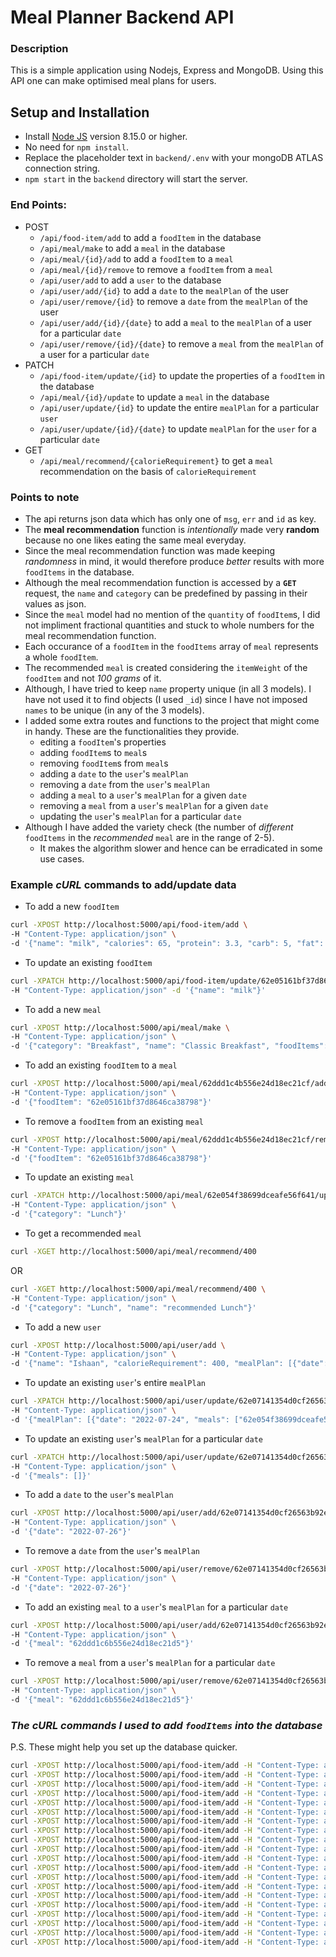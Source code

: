 # Meal Planner Backend API

### Description

This is a simple application using Nodejs, Express and MongoDB.
Using this API one can make optimised meal plans for users.

## Setup and Installation

* Install [Node JS](https://nodejs.org/en/download/) version 8.15.0 or higher.
* No need for `npm install`.
* Replace the placeholder text in `backend/.env` with your mongoDB ATLAS connection string.
* `npm start` in the `backend` directory will start the server.

### End Points:

* POST
    * `/api/food-item/add` to add a `foodItem` in the database
    * `/api/meal/make` to add a `meal` in the database
    * `/api/meal/{id}/add` to add a `foodItem` to a `meal`
    * `/api/meal/{id}/remove` to remove a `foodItem` from a `meal`
    * `/api/user/add` to add a `user` to the database
    * `/api/user/add/{id}` to add a `date` to the `mealPlan` of the user
    * `/api/user/remove/{id}` to remove a `date` from the `mealPlan` of the user
    * `/api/user/add/{id}/{date}` to add a `meal` to the `mealPlan` of a user for a particular `date`
    * `/api/user/remove/{id}/{date}` to remove a `meal` from the `mealPlan` of a user for a particular `date`
* PATCH
    * `/api/food-item/update/{id}` to update the properties of a `foodItem` in the database
    * `/api/meal/{id}/update` to update a `meal` in the database
    * `/api/user/update/{id}` to update the entire `mealPlan` for a particular `user`
    * `/api/user/update/{id}/{date}` to update `mealPlan` for the `user` for a particular `date`
* GET
    * `/api/meal/recommend/{calorieRequirement}` to get a `meal` recommendation on the basis of `calorieRequirement`


### Points to note

* The api returns json data which has only one of `msg`, `err` and `id` as key.
* The **meal recommendation** function is *intentionally* made very **random** because no one likes eating the same meal everyday.
* Since the meal recommendation function was made keeping *randomness* in mind, it would therefore produce *better* results with more `foodItems` in the database.
* Although the meal recommendation function is accessed by a **`GET`** request, the `name` and `category` can be predefined by passing in their values as json. 
* Since the `meal` model had no mention of the `quantity` of `foodItem`s, I did not impliment fractional quantities and stuck to whole numbers for the meal recommendation function.
* Each occurance of a `foodItem` in the `foodItems` array of `meal` represents a whole `foodItem`.
* The recommended `meal` is created considering the `itemWeight` of the `foodItem` and not *100 grams* of it.
* Although, I have tried to keep `name` property unique (in all 3 models). I have not used it to find objects (I used `_id`) since I have not imposed `names` to be unique (in any of the 3 models). 
* I added some extra routes and functions to the project that might come in handy. These are the functionalities they provide.
    * editing a `foodItem`'s properties
    * adding `foodItem`s to `meal`s
    * removing `foodItem`s from `meal`s
    * adding a `date` to the `user`'s `mealPlan`
    * removing a `date` from the `user`'s `mealPlan`
    * adding a `meal` to a `user`'s `mealPlan` for a given `date`
    * removing a `meal` from a `user`'s `mealPlan` for a given `date`
    * updating the `user`'s `mealPlan` for a particular `date`
* Although I have added the variety check (the number of *different* `foodItems` in the *recommended* `meal` are in the range of 2-5).
    * It makes the algorithm slower and hence can be erradicated in some use cases.

### Example *cURL* commands to add/update data

* To add a new `foodItem`
```bash
curl -XPOST http://localhost:5000/api/food-item/add \
-H "Content-Type: application/json" \
-d '{"name": "milk", "calories": 65, "protein": 3.3, "carb": 5, "fat": 4, "acceptedUnits": ["mililiter", "grams"], "itemWeight": 100}'
```
* To update an existing `foodItem`
```bash
curl -XPATCH http://localhost:5000/api/food-item/update/62e05161bf37d8646ca38798 \
-H "Content-Type: application/json" -d '{"name": "milk"}'
```

* To add a new `meal`
```bash
curl -XPOST http://localhost:5000/api/meal/make \
-H "Content-Type: application/json" \
-d '{"category": "Breakfast", "name": "Classic Breakfast", "foodItems": ["62dc8722708830ffb1a7d9cc", "62dc862d708830ffb1a7d9c6", "62e05161bf37d8646ca38798"]}'
```
* To add an existing `foodItem` to a `meal`
```bash
curl -XPOST http://localhost:5000/api/meal/62ddd1c4b556e24d18ec21cf/add \
-H "Content-Type: application/json" \
-d '{"foodItem": "62e05161bf37d8646ca38798"}'
```
* To remove a `foodItem` from an existing `meal`
```bash
curl -XPOST http://localhost:5000/api/meal/62ddd1c4b556e24d18ec21cf/remove \
-H "Content-Type: application/json" \
-d '{"foodItem": "62e05161bf37d8646ca38798"}'
```
* To update an existing `meal`
```bash
curl -XPATCH http://localhost:5000/api/meal/62e054f38699dceafe56f641/update \
-H "Content-Type: application/json" \
-d '{"category": "Lunch"}'
```
* To get a recommended `meal`
```bash
curl -XGET http://localhost:5000/api/meal/recommend/400
```
OR
```bash
curl -XGET http://localhost:5000/api/meal/recommend/400 \
-H "Content-Type: application/json" \
-d '{"category": "Lunch", "name": "recommended Lunch"}'
```

* To add a new `user`
```bash
curl -XPOST http://localhost:5000/api/user/add \
-H "Content-Type: application/json" \
-d '{"name": "Ishaan", "calorieRequirement": 400, "mealPlan": [{"date": "2022-07-24", "meals": ["62ddd1c4b556e24d18ec21cf"]}]}'
```
* To update an existing `user`'s entire `mealPlan`
```bash
curl -XPATCH http://localhost:5000/api/user/update/62e07141354d0cf26563b92e \
-H "Content-Type: application/json" \
-d '{"mealPlan": [{"date": "2022-07-24", "meals": ["62e054f38699dceafe56f641", "62ddd1c4b556e24d18ec21cf", "62ddd1c5b556e24d18ec21d3", "62ddd1c5b556e24d18ec21d1"]}, {"date": "2022-07-25", "meals": ["62ddd1c6b556e24d18ec21d5"]}]}'
```
* To update an existing `user`'s `mealPlan` for a particular `date`
```bash
curl -XPATCH http://localhost:5000/api/user/update/62e07141354d0cf26563b92e/2022-07-25 \
-H "Content-Type: application/json" \
-d '{"meals": []}'
```
* To add a `date` to the `user`'s `mealPlan`
```bash
curl -XPOST http://localhost:5000/api/user/add/62e07141354d0cf26563b92e \
-H "Content-Type: application/json" \
-d '{"date": "2022-07-26"}'
```
* To remove a `date` from the `user`'s `mealPlan`
```bash
curl -XPOST http://localhost:5000/api/user/remove/62e07141354d0cf26563b92e \
-H "Content-Type: application/json" \
-d '{"date": "2022-07-26"}'
```
* To add an existing `meal` to a `user`'s `mealPlan` for a particular `date`
```bash
curl -XPOST http://localhost:5000/api/user/add/62e07141354d0cf26563b92e/2022-07-25 \
-H "Content-Type: application/json" \
-d '{"meal": "62ddd1c6b556e24d18ec21d5"}'
```
* To remove a `meal` from a `user`'s `mealPlan` for a particular `date`
```bash
curl -XPOST http://localhost:5000/api/user/remove/62e07141354d0cf26563b92e/2022-07-25 \
-H "Content-Type: application/json" \
-d '{"meal": "62ddd1c6b556e24d18ec21d5"}'
```

### *The cURL commands I used to add `foodItems` into the database*

P.S. These might help you set up the database quicker.
```bash
curl -XPOST http://localhost:5000/api/food-item/add -H "Content-Type: application/json" -d '{"name": "milk", "calories": 65, "protein": 3.3, "carb": 5, "fat": 4, "acceptedUnits": ["mililiter", "grams"], "itemWeight": 100}'
curl -XPOST http://localhost:5000/api/food-item/add -H "Content-Type: application/json" -d '{"name": "butter", "calories": 740, "protein": 0, "carb": 0, "fat": 82, "acceptedUnits": ["grams"], "itemWeight": 100}'
curl -XPOST http://localhost:5000/api/food-item/add -H "Content-Type: application/json" -d '{"name": "egg", "calories": 150, "protein": 12, "carb": 0, "fat": 11, "acceptedUnits": ["item"], "itemWeight": 50}'
curl -XPOST http://localhost:5000/api/food-item/add -H "Content-Type: application/json" -d '{"name": "chicken (roast)", "calories": 150, "protein": 25, "carb": 0, "fat": 5, "acceptedUnits": ["grams"], "itemWeight": 100}'
curl -XPOST http://localhost:5000/api/food-item/add -H "Content-Type: application/json" -d '{"name": "fish", "calories": 220, "protein": 20, "carb": 8, "fat": 10, "acceptedUnits": ["grams"], "itemWeight": 100}'
curl -XPOST http://localhost:5000/api/food-item/add -H "Content-Type: application/json" -d '{"name": "beans (boiled)", "calories": 20, "protein": 2, "carb": 3, "fat": 0, "acceptedUnits": ["grams"], "itemWeight": 100}'
curl -XPOST http://localhost:5000/api/food-item/add -H "Content-Type: application/json" -d '{"name": "cabbage (boiled)", "calories": 10, "protein": 1, "carb": 1, "fat": 0, "acceptedUnits": ["grams"], "itemWeight": 100}'
curl -XPOST http://localhost:5000/api/food-item/add -H "Content-Type: application/json" -d '{"name": "carrot (boiled)", "calories": 20, "protein": 0.6, "carb": 4, "fat": 0, "acceptedUnits": ["grams", "item"], "itemWeight": 60}'
curl -XPOST http://localhost:5000/api/food-item/add -H "Content-Type: application/json" -d '{"name": "cucumber (raw)", "calories": 10, "protein": 0.6, "carb": 2, "fat": 0, "acceptedUnits": ["grams", "item"], "itemWeight": 300}'
curl -XPOST http://localhost:5000/api/food-item/add -H "Content-Type: application/json" -d '{"name": "peas (boiled)", "calories": 50, "protein": 5, "carb": 8, "fat": 0, "acceptedUnits": ["grams"], "itemWeight": 100}'
curl -XPOST http://localhost:5000/api/food-item/add -H "Content-Type: application/json" -d '{"name": "potatoe (boiled)", "calories": 80, "protein": 1, "carb": 22, "fat": 0, "acceptedUnits": ["grams", "item"], "itemWeight": 200}'
curl -XPOST http://localhost:5000/api/food-item/add -H "Content-Type: application/json" -d '{"name": "tomato", "calories": 15, "protein": 1, "carb": 3, "fat": 0, "acceptedUnits": ["grams", "item"], "itemWeight": 100}'
curl -XPOST http://localhost:5000/api/food-item/add -H "Content-Type: application/json" -d '{"name": "apple", "calories": 45, "protein": 0.3, "carb": 12, "fat": 0, "acceptedUnits": ["grams", "item"], "itemWeight": 200}'
curl -XPOST http://localhost:5000/api/food-item/add -H "Content-Type: application/json" -d '{"name": "banana", "calories": 80, "protein": 1, "carb": 20, "fat": 0, "acceptedUnits": ["grams", "item"], "itemWeight": 100}'
curl -XPOST http://localhost:5000/api/food-item/add -H "Content-Type: application/json" -d '{"name": "grapes", "calories": 60, "protein": 0.6, "carb": 15, "fat": 0, "acceptedUnits": ["grams"], "itemWeight": 100}'
curl -XPOST http://localhost:5000/api/food-item/add -H "Content-Type: application/json" -d '{"name": "orange", "calories": 35, "protein": 1, "carb": 9, "fat": 0, "acceptedUnits": ["grams", "item"], "itemWeight": 130}'
curl -XPOST http://localhost:5000/api/food-item/add -H "Content-Type: application/json" -d '{"name": "beer", "calories": 30, "protein": 0.3, "carb": 2, "fat": 0, "acceptedUnits": ["mililiter"], "itemWeight": 100}'
curl -XPOST http://localhost:5000/api/food-item/add -H "Content-Type: application/json" -d '{"name": "spirits", "calories": 220, "protein": 0, "carb": 0, "fat": 0, "acceptedUnits": ["mililiter"], "itemWeight": 100}'
curl -XPOST http://localhost:5000/api/food-item/add -H "Content-Type: application/json" -d '{"name": "cheese", "calories": 310, "protein": 22, "carb": 0, "fat": 25, "acceptedUnits": ["grams"], "itemWeight": 100}'
curl -XPOST http://localhost:5000/api/food-item/add -H "Content-Type: application/json" -d '{"name": "pork", "calories": 340, "protein": 29, "carb": 0, "fat": 24, "acceptedUnits": ["grams"], "itemWeight": 100}'
```